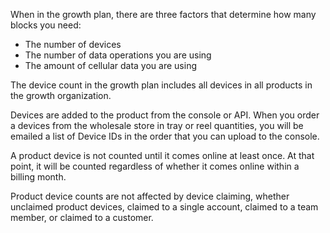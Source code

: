 When in the growth plan, there are three factors that determine how many blocks you need:

- The number of devices
- The number of data operations you are using
- The amount of cellular data you are using

The device count in the growth plan includes all devices in all products in the growth organization.

Devices are added to the product from the console or API. When you order a devices from the wholesale store in tray or reel quantities, you will be emailed a list of Device IDs in the order that you can upload to the console.

A product device is not counted until it comes online at least once. At that point, it will be counted regardless of whether it comes online within a billing month.

Product device counts are not affected by device claiming, whether unclaimed product devices, claimed to a single account, claimed to a team member, or claimed to a customer.

